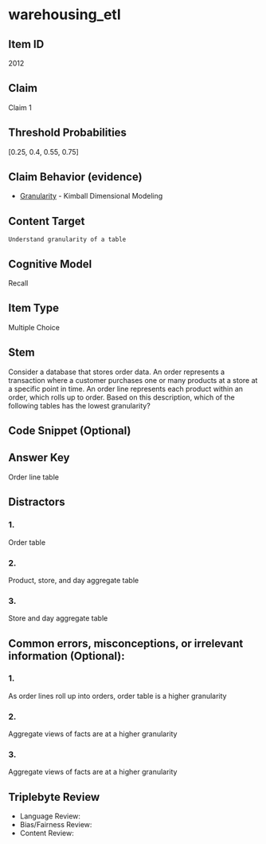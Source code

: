 # warehousing_etl

## Item ID
2012

## Claim
Claim 1

## Threshold Probabilities
[0.25, 0.4, 0.55, 0.75]

## Claim Behavior (evidence)
- [Granularity](https://www.kimballgroup.com/2009/05/the-10-essential-rules-of-dimensional-modeling/) - Kimball Dimensional Modeling

## Content Target
`Understand granularity of a table`

## Cognitive Model
Recall

## Item Type
Multiple Choice

## Stem
Consider a database that stores order data.  An order represents a transaction where a customer purchases one or many products at a store at a specific point in time.  An order line represents each product within an order, which rolls up to order.  Based on this description, which of the following tables has the lowest granularity?

## Code Snippet (Optional)

## Answer Key
Order line table

## Distractors
### 1.
Order table

### 2.
Product, store, and day aggregate table

### 3.
Store and day aggregate table

## Common errors, misconceptions, or irrelevant information (Optional):
### 1.
As order lines roll up into orders, order table is a higher granularity

### 2.
Aggregate views of facts are at a higher granularity

### 3.
Aggregate views of facts are at a higher granularity

## Triplebyte Review
- Language Review:
- Bias/Fairness Review:
- Content Review:
